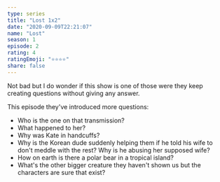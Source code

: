 ```yaml
---
type: series
title: "Lost 1x2"
date: "2020-09-09T22:21:07"
name: "Lost"
season: 1
episode: 2
rating: 4
ratingEmoji: "⭐️⭐️⭐️⭐️"
share: false
---
```


Not bad but I do wonder if this show is one of those were they keep creating questions without giving any answer.

This episode they've introduced more questions:

- Who is the one on that transmission?
- What happened to her?
- Why was Kate in handcuffs?
- Why is the Korean dude suddenly helping them if he told his wife to don't meddle with the rest? Why is he abusing her supposed wife?
- How on earth is there a polar bear in a tropical island?
- What's the other bigger creature they haven't shown us but the characters are sure that exist?
